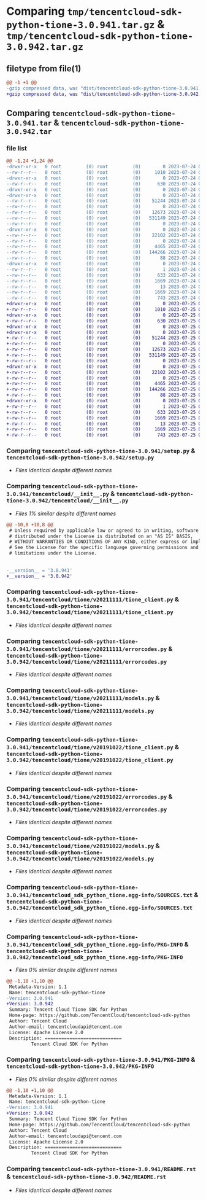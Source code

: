 # Comparing `tmp/tencentcloud-sdk-python-tione-3.0.941.tar.gz` & `tmp/tencentcloud-sdk-python-tione-3.0.942.tar.gz`

## filetype from file(1)

```diff
@@ -1 +1 @@
-gzip compressed data, was "dist/tencentcloud-sdk-python-tione-3.0.941.tar", last modified: Mon Jul 24 00:46:18 2023, max compression
+gzip compressed data, was "dist/tencentcloud-sdk-python-tione-3.0.942.tar", last modified: Tue Jul 25 04:27:53 2023, max compression
```

## Comparing `tencentcloud-sdk-python-tione-3.0.941.tar` & `tencentcloud-sdk-python-tione-3.0.942.tar`

### file list

```diff
@@ -1,24 +1,24 @@
-drwxr-xr-x   0 root         (0) root         (0)        0 2023-07-24 00:46:18.000000 tencentcloud-sdk-python-tione-3.0.941/
--rw-r--r--   0 root         (0) root         (0)     1010 2023-07-24 00:46:18.000000 tencentcloud-sdk-python-tione-3.0.941/setup.py
-drwxr-xr-x   0 root         (0) root         (0)        0 2023-07-24 00:46:18.000000 tencentcloud-sdk-python-tione-3.0.941/tencentcloud/
--rw-r--r--   0 root         (0) root         (0)      630 2023-07-24 00:46:18.000000 tencentcloud-sdk-python-tione-3.0.941/tencentcloud/__init__.py
-drwxr-xr-x   0 root         (0) root         (0)        0 2023-07-24 00:46:18.000000 tencentcloud-sdk-python-tione-3.0.941/tencentcloud/tione/
-drwxr-xr-x   0 root         (0) root         (0)        0 2023-07-24 00:46:18.000000 tencentcloud-sdk-python-tione-3.0.941/tencentcloud/tione/v20211111/
--rw-r--r--   0 root         (0) root         (0)    51244 2023-07-24 00:46:18.000000 tencentcloud-sdk-python-tione-3.0.941/tencentcloud/tione/v20211111/tione_client.py
--rw-r--r--   0 root         (0) root         (0)        0 2023-07-24 00:46:18.000000 tencentcloud-sdk-python-tione-3.0.941/tencentcloud/tione/v20211111/__init__.py
--rw-r--r--   0 root         (0) root         (0)    12673 2023-07-24 00:46:18.000000 tencentcloud-sdk-python-tione-3.0.941/tencentcloud/tione/v20211111/errorcodes.py
--rw-r--r--   0 root         (0) root         (0)   531149 2023-07-24 00:46:18.000000 tencentcloud-sdk-python-tione-3.0.941/tencentcloud/tione/v20211111/models.py
--rw-r--r--   0 root         (0) root         (0)        0 2023-07-24 00:46:18.000000 tencentcloud-sdk-python-tione-3.0.941/tencentcloud/tione/__init__.py
-drwxr-xr-x   0 root         (0) root         (0)        0 2023-07-24 00:46:18.000000 tencentcloud-sdk-python-tione-3.0.941/tencentcloud/tione/v20191022/
--rw-r--r--   0 root         (0) root         (0)    22102 2023-07-24 00:46:18.000000 tencentcloud-sdk-python-tione-3.0.941/tencentcloud/tione/v20191022/tione_client.py
--rw-r--r--   0 root         (0) root         (0)        0 2023-07-24 00:46:18.000000 tencentcloud-sdk-python-tione-3.0.941/tencentcloud/tione/v20191022/__init__.py
--rw-r--r--   0 root         (0) root         (0)     4465 2023-07-24 00:46:18.000000 tencentcloud-sdk-python-tione-3.0.941/tencentcloud/tione/v20191022/errorcodes.py
--rw-r--r--   0 root         (0) root         (0)   144266 2023-07-24 00:46:18.000000 tencentcloud-sdk-python-tione-3.0.941/tencentcloud/tione/v20191022/models.py
--rw-r--r--   0 root         (0) root         (0)       88 2023-07-24 00:46:18.000000 tencentcloud-sdk-python-tione-3.0.941/setup.cfg
-drwxr-xr-x   0 root         (0) root         (0)        0 2023-07-24 00:46:18.000000 tencentcloud-sdk-python-tione-3.0.941/tencentcloud_sdk_python_tione.egg-info/
--rw-r--r--   0 root         (0) root         (0)        1 2023-07-24 00:46:18.000000 tencentcloud-sdk-python-tione-3.0.941/tencentcloud_sdk_python_tione.egg-info/dependency_links.txt
--rw-r--r--   0 root         (0) root         (0)      633 2023-07-24 00:46:18.000000 tencentcloud-sdk-python-tione-3.0.941/tencentcloud_sdk_python_tione.egg-info/SOURCES.txt
--rw-r--r--   0 root         (0) root         (0)     1669 2023-07-24 00:46:18.000000 tencentcloud-sdk-python-tione-3.0.941/tencentcloud_sdk_python_tione.egg-info/PKG-INFO
--rw-r--r--   0 root         (0) root         (0)       13 2023-07-24 00:46:18.000000 tencentcloud-sdk-python-tione-3.0.941/tencentcloud_sdk_python_tione.egg-info/top_level.txt
--rw-r--r--   0 root         (0) root         (0)     1669 2023-07-24 00:46:18.000000 tencentcloud-sdk-python-tione-3.0.941/PKG-INFO
--rw-r--r--   0 root         (0) root         (0)      743 2023-07-24 00:46:18.000000 tencentcloud-sdk-python-tione-3.0.941/README.rst
+drwxr-xr-x   0 root         (0) root         (0)        0 2023-07-25 04:27:53.000000 tencentcloud-sdk-python-tione-3.0.942/
+-rw-r--r--   0 root         (0) root         (0)     1010 2023-07-25 04:27:53.000000 tencentcloud-sdk-python-tione-3.0.942/setup.py
+drwxr-xr-x   0 root         (0) root         (0)        0 2023-07-25 04:27:53.000000 tencentcloud-sdk-python-tione-3.0.942/tencentcloud/
+-rw-r--r--   0 root         (0) root         (0)      630 2023-07-25 04:27:53.000000 tencentcloud-sdk-python-tione-3.0.942/tencentcloud/__init__.py
+drwxr-xr-x   0 root         (0) root         (0)        0 2023-07-25 04:27:53.000000 tencentcloud-sdk-python-tione-3.0.942/tencentcloud/tione/
+drwxr-xr-x   0 root         (0) root         (0)        0 2023-07-25 04:27:53.000000 tencentcloud-sdk-python-tione-3.0.942/tencentcloud/tione/v20211111/
+-rw-r--r--   0 root         (0) root         (0)    51244 2023-07-25 04:27:53.000000 tencentcloud-sdk-python-tione-3.0.942/tencentcloud/tione/v20211111/tione_client.py
+-rw-r--r--   0 root         (0) root         (0)        0 2023-07-25 04:27:53.000000 tencentcloud-sdk-python-tione-3.0.942/tencentcloud/tione/v20211111/__init__.py
+-rw-r--r--   0 root         (0) root         (0)    12673 2023-07-25 04:27:53.000000 tencentcloud-sdk-python-tione-3.0.942/tencentcloud/tione/v20211111/errorcodes.py
+-rw-r--r--   0 root         (0) root         (0)   531149 2023-07-25 04:27:53.000000 tencentcloud-sdk-python-tione-3.0.942/tencentcloud/tione/v20211111/models.py
+-rw-r--r--   0 root         (0) root         (0)        0 2023-07-25 04:27:53.000000 tencentcloud-sdk-python-tione-3.0.942/tencentcloud/tione/__init__.py
+drwxr-xr-x   0 root         (0) root         (0)        0 2023-07-25 04:27:53.000000 tencentcloud-sdk-python-tione-3.0.942/tencentcloud/tione/v20191022/
+-rw-r--r--   0 root         (0) root         (0)    22102 2023-07-25 04:27:53.000000 tencentcloud-sdk-python-tione-3.0.942/tencentcloud/tione/v20191022/tione_client.py
+-rw-r--r--   0 root         (0) root         (0)        0 2023-07-25 04:27:53.000000 tencentcloud-sdk-python-tione-3.0.942/tencentcloud/tione/v20191022/__init__.py
+-rw-r--r--   0 root         (0) root         (0)     4465 2023-07-25 04:27:53.000000 tencentcloud-sdk-python-tione-3.0.942/tencentcloud/tione/v20191022/errorcodes.py
+-rw-r--r--   0 root         (0) root         (0)   144266 2023-07-25 04:27:53.000000 tencentcloud-sdk-python-tione-3.0.942/tencentcloud/tione/v20191022/models.py
+-rw-r--r--   0 root         (0) root         (0)       88 2023-07-25 04:27:53.000000 tencentcloud-sdk-python-tione-3.0.942/setup.cfg
+drwxr-xr-x   0 root         (0) root         (0)        0 2023-07-25 04:27:53.000000 tencentcloud-sdk-python-tione-3.0.942/tencentcloud_sdk_python_tione.egg-info/
+-rw-r--r--   0 root         (0) root         (0)        1 2023-07-25 04:27:53.000000 tencentcloud-sdk-python-tione-3.0.942/tencentcloud_sdk_python_tione.egg-info/dependency_links.txt
+-rw-r--r--   0 root         (0) root         (0)      633 2023-07-25 04:27:53.000000 tencentcloud-sdk-python-tione-3.0.942/tencentcloud_sdk_python_tione.egg-info/SOURCES.txt
+-rw-r--r--   0 root         (0) root         (0)     1669 2023-07-25 04:27:53.000000 tencentcloud-sdk-python-tione-3.0.942/tencentcloud_sdk_python_tione.egg-info/PKG-INFO
+-rw-r--r--   0 root         (0) root         (0)       13 2023-07-25 04:27:53.000000 tencentcloud-sdk-python-tione-3.0.942/tencentcloud_sdk_python_tione.egg-info/top_level.txt
+-rw-r--r--   0 root         (0) root         (0)     1669 2023-07-25 04:27:53.000000 tencentcloud-sdk-python-tione-3.0.942/PKG-INFO
+-rw-r--r--   0 root         (0) root         (0)      743 2023-07-25 04:27:53.000000 tencentcloud-sdk-python-tione-3.0.942/README.rst
```

### Comparing `tencentcloud-sdk-python-tione-3.0.941/setup.py` & `tencentcloud-sdk-python-tione-3.0.942/setup.py`

 * *Files identical despite different names*

### Comparing `tencentcloud-sdk-python-tione-3.0.941/tencentcloud/__init__.py` & `tencentcloud-sdk-python-tione-3.0.942/tencentcloud/__init__.py`

 * *Files 1% similar despite different names*

```diff
@@ -10,8 +10,8 @@
 # Unless required by applicable law or agreed to in writing, software
 # distributed under the License is distributed on an "AS IS" BASIS,
 # WITHOUT WARRANTIES OR CONDITIONS OF ANY KIND, either express or implied.
 # See the License for the specific language governing permissions and
 # limitations under the License.
 
 
-__version__ = '3.0.941'
+__version__ = '3.0.942'
```

### Comparing `tencentcloud-sdk-python-tione-3.0.941/tencentcloud/tione/v20211111/tione_client.py` & `tencentcloud-sdk-python-tione-3.0.942/tencentcloud/tione/v20211111/tione_client.py`

 * *Files identical despite different names*

### Comparing `tencentcloud-sdk-python-tione-3.0.941/tencentcloud/tione/v20211111/errorcodes.py` & `tencentcloud-sdk-python-tione-3.0.942/tencentcloud/tione/v20211111/errorcodes.py`

 * *Files identical despite different names*

### Comparing `tencentcloud-sdk-python-tione-3.0.941/tencentcloud/tione/v20211111/models.py` & `tencentcloud-sdk-python-tione-3.0.942/tencentcloud/tione/v20211111/models.py`

 * *Files identical despite different names*

### Comparing `tencentcloud-sdk-python-tione-3.0.941/tencentcloud/tione/v20191022/tione_client.py` & `tencentcloud-sdk-python-tione-3.0.942/tencentcloud/tione/v20191022/tione_client.py`

 * *Files identical despite different names*

### Comparing `tencentcloud-sdk-python-tione-3.0.941/tencentcloud/tione/v20191022/errorcodes.py` & `tencentcloud-sdk-python-tione-3.0.942/tencentcloud/tione/v20191022/errorcodes.py`

 * *Files identical despite different names*

### Comparing `tencentcloud-sdk-python-tione-3.0.941/tencentcloud/tione/v20191022/models.py` & `tencentcloud-sdk-python-tione-3.0.942/tencentcloud/tione/v20191022/models.py`

 * *Files identical despite different names*

### Comparing `tencentcloud-sdk-python-tione-3.0.941/tencentcloud_sdk_python_tione.egg-info/SOURCES.txt` & `tencentcloud-sdk-python-tione-3.0.942/tencentcloud_sdk_python_tione.egg-info/SOURCES.txt`

 * *Files identical despite different names*

### Comparing `tencentcloud-sdk-python-tione-3.0.941/tencentcloud_sdk_python_tione.egg-info/PKG-INFO` & `tencentcloud-sdk-python-tione-3.0.942/tencentcloud_sdk_python_tione.egg-info/PKG-INFO`

 * *Files 0% similar despite different names*

```diff
@@ -1,10 +1,10 @@
 Metadata-Version: 1.1
 Name: tencentcloud-sdk-python-tione
-Version: 3.0.941
+Version: 3.0.942
 Summary: Tencent Cloud Tione SDK for Python
 Home-page: https://github.com/TencentCloud/tencentcloud-sdk-python
 Author: Tencent Cloud
 Author-email: tencentcloudapi@tencent.com
 License: Apache License 2.0
 Description: ============================
         Tencent Cloud SDK for Python
```

### Comparing `tencentcloud-sdk-python-tione-3.0.941/PKG-INFO` & `tencentcloud-sdk-python-tione-3.0.942/PKG-INFO`

 * *Files 0% similar despite different names*

```diff
@@ -1,10 +1,10 @@
 Metadata-Version: 1.1
 Name: tencentcloud-sdk-python-tione
-Version: 3.0.941
+Version: 3.0.942
 Summary: Tencent Cloud Tione SDK for Python
 Home-page: https://github.com/TencentCloud/tencentcloud-sdk-python
 Author: Tencent Cloud
 Author-email: tencentcloudapi@tencent.com
 License: Apache License 2.0
 Description: ============================
         Tencent Cloud SDK for Python
```

### Comparing `tencentcloud-sdk-python-tione-3.0.941/README.rst` & `tencentcloud-sdk-python-tione-3.0.942/README.rst`

 * *Files identical despite different names*

